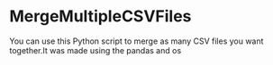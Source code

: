 # MergeMultipleCSVFiles
You can use this Python script to merge as many CSV files you want together.It was made using the pandas and os
